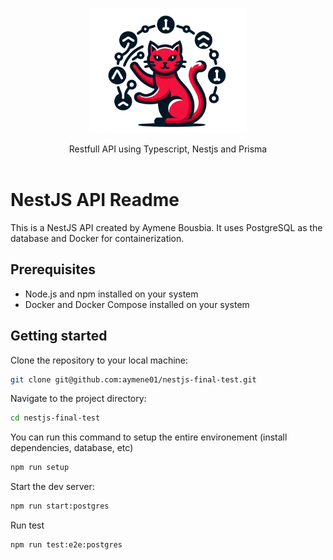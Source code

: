 <p align="center">
  <picture>
    <source srcset="./assets/logo.png">
    <img alt="LedgerNet logo" height="200px" src="./assets/logo.png"> <!-- Logo height increased from 60px to 120px -->
  </picture>
  <p align="center">
    Restfull API using Typescript, Nestjs and Prisma
    <br />
    <br />
  </p>
</p>

# NestJS API Readme

This is a NestJS API created by Aymene Bousbia. It uses PostgreSQL as the database and Docker for containerization.

## Prerequisites

-   Node.js and npm installed on your system
-   Docker and Docker Compose installed on your system

## Getting started

Clone the repository to your local machine:

```bash
git clone git@github.com:aymene01/nestjs-final-test.git
```

Navigate to the project directory:

```bash
cd nestjs-final-test
```

You can run this command to setup the entire environement (install dependencies, database, etc)
```bash
npm run setup
```

Start the dev server:

```bash
npm run start:postgres
```

Run test

```bash
npm run test:e2e:postgres
```
